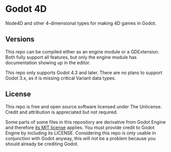 # Godot 4D

Node4D and other 4-dimensional types for making 4D games in Godot.

## Versions

This repo can be compiled either as an engine module or a GDExtension.
Both fully support all features, but only the engine module has
documentation showing up in the editor.

This repo only supports Godot 4.3 and later. There are no plans to
support Godot 3.x, as it is missing critical Variant data types.

## License

This repo is free and open source software licensed under The Unlicense.
Credit and attribution is appreciated but not required.

Some parts of some files in this repository are derivative from Godot Engine
and therefore [its MIT license](https://godotengine.org/license) applies.
You must provide credit to Godot Engine by including its LICENSE.
Considering this repo is only usable in conjunction with Godot anyway,
this will not be a problem because you should already be crediting Godot.

